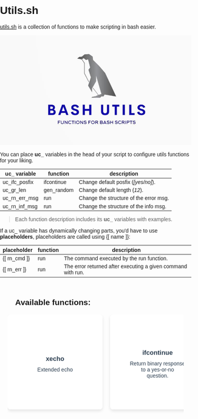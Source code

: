 # Utils.sh

[utils.sh](https://github.com/Noam-Alum/utils.sh) is a collection of functions to make scripting in bash easier.

![utils logo](/images/utils-sh-logo.jpeg)

You can place **uc_** variables in the head of your script to configure utils functions for your liking.

| **uc_ variable** | **function** | **description**                       |
|------------------|--------------|---------------------------------------|
| uc_ifc_posfix    | ifcontinue   | Change default posfix (*[yes/no]*).   |
| uc_gr_len        | gen_random   | Change default length (*12*).         |
| uc_rn_err_msg    | run          | Change the structure of the error msg.|
| uc_rn_inf_msg    | run          | Change the structure of the info msg. | 

> Each function description includes its **uc_** variables with examples.

If a uc_ variable has dynamically changing parts, you'd have to use **placeholders**, placeholders are
called using {[ name ]}:

| **placeholder**  | **function** | **description**                                              |
|------------------|--------------|--------------------------------------------------------------|
| {[ rn_cmd ]}     | run          | The command executed by the run function.                    |
| {[ rn_err ]}     | run          | The error returned after executing a given command with run. |

<style>
body {
    font-family: Arial, sans-serif;
    margin: 0;
    padding: 0;
    overflow-x: hidden;
}

h2 {
    font-size: 1.5em;
    margin: 20px 0;
    text-align: left;
    padding-left: 20px;
}

.features, .use-cases {
    position: relative;
    padding: 20px;
    overflow: hidden;
}

.scroll-container {
    display: flex;
    overflow-x: auto;
    white-space: nowrap;
    padding-bottom: 20px;
    scroll-behavior: smooth;
}

.scroll-container::-webkit-scrollbar {
    height: 6px; /* 75% of the original 8px height */
}

.scroll-container::-webkit-scrollbar-thumb {
    background: #ddd;
    border-radius: 4px;
}

.scroll-container::-webkit-scrollbar-track {
    background: #f1f1f1;
}

.grid {
    display: flex;
    gap: 20px;
    padding: 0;
    align-items: flex-start;
    margin: 0;
}

.card {
    position: relative;
    background: #fff;
    border-radius: 8px;
    box-shadow: 0 4px 8px rgba(0,0,0,0.1);
    overflow: hidden;
    transition: transform 0.3s, box-shadow 0.3s;
    cursor: pointer;
    text-align: center;
    width: 250px; /* Fixed width for cards */
    flex-shrink: 0;
    display: flex;
    flex-direction: column; /* Stack text and image vertically */
    height: 250px; /* Fixed height for cards */
}

.card img {
    width: 100%;
    height: 100%;
    display: block;
    transition: opacity 0.3s;
    opacity: 0; /* Hide image by default */
}

.card .content {
    padding: 20px;
    background: rgba(255, 255, 255, 0.9); /* Slightly transparent white */
    position: absolute;
    top: 0;
    left: 0;
    right: 0;
    bottom: 0;
    opacity: 1;
    visibility: visible;
    transition: opacity 0.3s, visibility 0.3s;
    z-index: 1; /* Ensure content is above the image */
    display: flex;
    flex-direction: column;
    justify-content: center;
    word-wrap: break-word; /* Ensure long words break onto the next line */
    overflow-wrap: break-word; /* Support for more modern browsers */
}

.card.active .content {
    opacity: 0; /* Hide content when active */
    visibility: hidden;
}

.card.active img {
    opacity: 1; /* Show image when content is hidden */
}

.card:hover {
    transform: translateY(-5px);
    box-shadow: 0 8px 16px rgba(0,0,0,0.2);
}

.card h3 {
    margin: 10px 0;
    font-size: 1.2em;
}

.card p {
    margin: 0;
    font-size: 1em;
}

.card a {
    color: #2c3e50;
}

@media (max-width: 600px) {
    .scroll-container {
        flex-direction: column;
    }
}
</style>

<section class="features">

## Available functions:

   <div class="scroll-container">
      <ul class="grid">
         <li class="card">
         <a href="functions/xecho.html">
            <div class="content">
               <h3>xecho</h3>
               <p>Extended echo</p>
            </div>
         </a>
         </li>
         <li class="card">
         <a href="functions/ifcontinue.html">
            <div class="content">
               <h3>ifcontinue</h3>
               <p>Return binary response<br> to a yes-or-no<br> question.</p>
            </div>
         </a>
         </li>
         <li class="card">
         <a href="functions/user_input.html">
            <div class="content">
               <h3>user_input</h3>
               <p>Take user input in<br> and save it as a<br> variable in the best<br> way posable.</p>
            </div>
         </a>
         </li>
         <li class="card">
         <a href="functions/gen_random.html">
            <div class="content">
               <h3>gen_random</h3>
               <p>Generate random data.</p>
            </div>
         </a>
         </li>
         <li class="card">
         <a href="functions/run.html">
            <div class="content">
               <h3>run</h3>
               <p>run commands in<br> an informative way</p>
            </div>
         </a>
         </li>
      </ul>
   </div>
</section>
